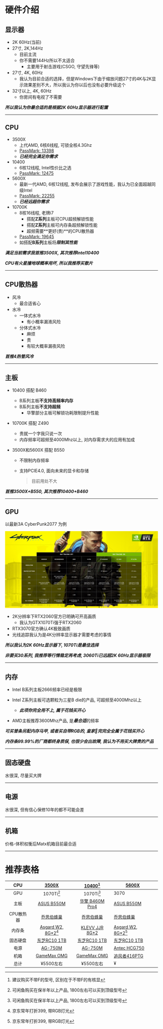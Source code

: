 # 硬件介绍

## 显示器

- 2K 60Hz(当前)
- 27寸, 2K,144Hz
  - 目前主流
  - 你不需要144Hz所以不太适合
    - 主要用于射击游戏(CSGO, 守望先锋等)
- 27寸, 4K, 60Hz
  - 我认为目前合适的选择，但是Windows下由于缩放问题27寸的4K与2K显示效果差别不大，所以我认为你以后也没有必要升级这个
- 32寸以上, 4K, 60Hz
  - 你房间有电视了不需要

***所以我认为你最合适的是根据2K 60Hz显示器进行配置***

---

## CPU 

- 3500X
  - 上代AMD, 6核6线程, 可锁全核4.3Ghz
  - [PassMark: 13398](https://www.cpubenchmark.net/cpu.php?cpu=AMD+Ryzen+5+3500X&id=3592)
  - ***已经完全满足你需求***
- 10400
  - 6核12线程, Intel性价比之选
  - [PassMark: 12475](https://www.cpubenchmark.net/cpu.php?cpu=Intel+Core+i5-10400+%40+2.90GHz&id=3737)
- 5600X
  - 最新一代AMD, 6核12线程, 发布会展示了游戏性能，我认为已全面超越同级Intel
  - [PassMark: 22255](https://www.cpubenchmark.net/cpu.php?cpu=AMD+Ryzen+5+5600X&id=3859)
  - ***已经远超你需求***
- 10700K
  - 8核16线程, 老牌i7
    - 搭配**Z系列**主板可CPU超频解锁性能
    - 搭配**Z系列**主板可内存条超频解锁性能
    - 超频需要**更好(贵)**的CPU散热器
  - [PassMark: 19645](https://www.cpubenchmark.net/cpu.php?cpu=Intel+Core+i7-10700K+%40+3.80GHz&id=3733)
  - 如搭配**B系列**主板将***限制其性能***

***满足当前需求我首推3500X, 其次推荐Intel10400***

***CPU有火星撞地球概率用坏, 所以我推荐买散片***

---

## CPU散热器
  - 风冷
    - 最合适省心
  - 水冷
    - 一体式水冷
      - 有小概率漏液风险
    - 分体式水冷
      - 麻烦
      - 贵
      - 有较大概率漏夜风险

***首推4热管风冷***

---

## 主板

- 10400 搭配 B460

  - B系列主板**不支持高频率内存**
  - B系列主板**不支持超频**
    - 华擎部分主板可解锁功耗限制提升性能

- 10700K 搭配 Z490

  - 贵就一个字我只说一次
  - 内存频率可超频至4000Mhz以上, 对内存需求大的应用有加成

- 3500X和5600X 搭配 B550

  - 不限制内存频率

  - 支持PCIE4.0, 面向未来的显卡和存储

    > 目前用处不大

***首推3500X+B550, 其次推荐10400+B460***

---

## GPU

以最新3A CyberPunk2077 为例

![img](Even_20201218.assets/PT3BHpvcdKZTKbFMPjvW9n.jpg)

- 2K分辨率下RTX2060官方已明确可开高画质
  - 我认为GTX1070Ti强于RTX2060
- RTX3070官方确认4K极致画质
- 光线追踪我认为是4K分辨率显示器才需要考虑的事情

***所以我认为2K 60Hz显示器下, 1070Ti是最佳选择***

***非要买30系列, 我推荐等行情稳定再考虑, 3060Ti已远超2K 60Hz显示器极限***

---

## 内存

- Intel B系列主板2666频率已经是极限
- Intel Z系列主板可选颗粒为三星B die的产品, 可超频至4000Mhz以上
  - ***此项你完全用不上, 属于花钱买开心***

- AMD主板推荐3600Mhz产品, 是***最合适***的频率

***可买普条另配内存马甲, 或者买自带RGB的, 皇家🐔完完全全属于花钱买开心***

***内存条99.99%的厂商都终身质保, 也很少会出故障, 我认为不用买大牌贵的产品***

---

## 固态硬盘

水很深, 尽量买大牌

---

## 电源

水很深, 但有信心保修10年的都不可能会差

---

## 机箱

价格-体积权衡后Matx机箱目前最合适

---

# 推荐表格



|    CPU    | [3500X](https://item.taobao.com/item.htm?spm=a230r.1.14.8.62ab404ekgi53R&id=605447053626&ns=1&abbucket=1#detail) |      [10400](https://item.jd.com/100012587438.html)[^3]      | [5600X](https://detail.tmall.com/item.htm?id=622128960368&spm=a1z0k.7385961.1997985097.d4918997.71b4260bY9cYJn&_u=t2dmg8j26111&skuId=4496934249977) |      |
| :-------: | :----------------------------------------------------------: | :----------------------------------------------------------: | ------------------------------------------------------------ | ---- |
|    GPU    |                          1070Ti[^1]                          |                          1070Ti[^1]                          | 3070                                                         |      |
|   主板    |     [ASUS B550M](https://item.jd.com/100013699280.html)      | [华擎 B460M Pro4](https://detail.tmall.com/item.htm?spm=a230r.1.14.17.1cb36d1bF88F1c&id=619410954667&ns=1&abbucket=1) | [ASUS B550M](https://item.jd.com/100013699280.html)          |      |
| CPU散热器 |        [乔思伯蜂巢](https://item.jd.com/4400825.html)        |        [乔思伯蜂巢](https://item.jd.com/4400825.html)        | [乔思伯蜂巢](https://item.jd.com/4400825.html)               |      |
|  内存条   | [Asgard W2, 8G*2](https://item.jd.com/100004542166.html)[^2] | [KLEVV JJR 8G*2](https://detail.tmall.com/item.htm?spm=a230r.1.14.17.5a404cd7iZMAFD&id=602760548732&ns=1&abbucket=1&sku_properties=1627207:10738663065) | [Asgard W2, 8G*2](https://item.jd.com/100004542166.html)[^2] |      |
| 固态硬盘  |    [东芝RC10 1TB](https://item.jd.com/100012956294.html)     |    [东芝RC10 1TB](https://item.jd.com/100012956294.html)     | [东芝RC10 1TB](https://item.jd.com/100012956294.html)        |      |
|   电源    |         [AG-750M](https://item.jd.com/8670980.html)          |         [AG-750M](https://item.jd.com/8670980.html)          | [Antec HCG750](https://item.jd.com/6828141.html)             |      |
|   机箱    |     [GameMax OMG](https://item.jd.com/100012587438.html)     |     [GameMax OMG](https://item.jd.com/100012587438.html)     | [追风者416PTG](https://item.jd.com/69618937655.html)         |      |
|   总计    |                          ¥5500左右                           |                          ¥5500左右                           | ¥                                                            |      |

[^1]: 可闲鱼购买在保半年以上产品, 1800左右可以买到顶级型号

[^2]: 京东常年打折399, 带RGB灯光

[^3]: 建议购买不带F的型号, 区别在于不带F的有核显

